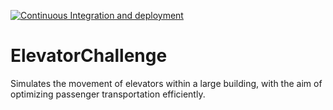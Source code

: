 [![Continuous Integration and deployment](https://github.com/McebisiMK/ElevatorChallenge/actions/workflows/dotnet.yml/badge.svg)](https://github.com/McebisiMK/ElevatorChallenge/actions/workflows/dotnet.yml)
# ElevatorChallenge
Simulates the movement of elevators within a large building, with the aim of optimizing passenger transportation efficiently.
